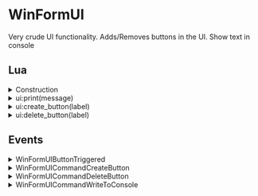 ﻿# WinFormUI

Very crude UI functionality. Adds/Removes buttons in the UI. Show text in
console

## Lua


<details><summary>Construction</summary><br />

```lua
local ui = require("api/winformui"):instance(config)
```

This will construct an instance of `api/winformui` or return an existing instance with 
the same `id` if one exists.

`config` is the initial configuration of the instance if one needs to be created. It is a table with one or more keys as defined below.

| Parameter   | Type          | Default    | Description                             |
| :---------- | :-----------: | :--------: | :-------------------------------------- |
| id          | string        |            | Mandatory: Id of this instance          |
| deepview    | bool          |            | Show more details in UI (for debugging) |
</details>

<details><summary>ui:print(message)</summary><br />
Writes a string to the log shown in the UI.

| Parameter | Type   | Description     |
|:----------|:------:|:----------------|
| message   | string | string to write |

```lua
ui:print("Hello world")
```

This function publishes `WinFormUICommandWriteToConsole` event, that is handled by
MainWindow.

This function is aliased as ``print`` (deprecated)
</details>

<details><summary>ui:create_button(label)</summary><br />
Creates a button if it doesn't exist. If it does exist, it is ignored.

| Parameter | Type   | Description |
|:----------|:------:|:------------|
| label     | string |             |

```lua
ui:create_button("Hello UI")
```

This function publishes `WinFormUICommandCreateButton` event, that is handled by
MainWindow. `UIButtonTriggered` events will be sent, if the button is pressed.

This function is aliased as ``create_button`` (deprecated)
</details>

<details><summary>ui:delete_button(label)</summary><br />
Deletes a button if it exists.

| Parameter | Type   | Description |
|:----------|:------:|:------------|
| label     | string |             |

```lua
ui:delete_button("Hello UI")
```

This function publishes `WinFormUICommandDeleteButton` event, that is handled by MainWindow.

This function is aliased as ``delete_button`` (deprecated)
</details>

## Events

<details><summary>WinFormUIButtonTriggered</summary><br />
Is sent every time a button is pressed

| Name            | Type    | Description                                                       |
|:----------------|:-------:|:------------------------------------------------------------------|
| EventType       | string  | `WinFormUIButtonTriggered` (constant)                             |
| Uptime          | integer | Time of when the message was sent via Eventbus (in milliseconds). |
| Text            | string  | Text of the button                                                |

**JSON Example:**
`{"EventType":"WinFormUIButtonTriggered","Uptime":1742,"Text":"Hello"}`
</details>

<details><summary>WinFormUICommandCreateButton</summary><br />
Create a new button, unless it exists

| Name            | Type    | Description                                                       |
|:----------------|:-------:|:------------------------------------------------------------------|
| EventType       | string  | `WinFormUICommandCreateButton` (constant)                         |
| Uptime          | integer | Time of when the message was sent via Eventbus (in milliseconds). |
| Text            | string  | Text of the button                                                |

**JSON Example:**
`{"EventType":"WinFormUICommandCreateButton","Uptime":1742,"Text":"Hello"}`
</details>

<details><summary>WinFormUICommandDeleteButton</summary><br />
Removes a button again, if it exists

| Name            | Type    | Description                                                       |
|:----------------|:-------:|:------------------------------------------------------------------|
| EventType       | string  | `WinFormUICommandDeleteButton` (constant)                         |
| Uptime          | integer | Time of when the message was sent via Eventbus (in milliseconds). |
| Text            | string  | Text of the button                                                |

**JSON Example:**
`{"EventType":"WinFormUICommandDeleteButton","Uptime":1742,"Text":"World"}`
</details>

<details><summary>WinFormUICommandWriteToConsole</summary><br />
Output something to the console.

| Name            | Type    | Description                                                       |
|:----------------|:-------:|:------------------------------------------------------------------|
| EventType       | string  | `WinFormUICommandWriteToConsole` (constant)                       |
| Uptime          | integer | Time of when the message was sent via Eventbus (in milliseconds). |
| Message         | string  | Message                                                           |

**JSON Example:**
`{"EventType":"WinFormUICommandWriteToConsole","Uptime":1742,"Message":"Hello World"}`
</details>